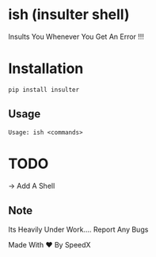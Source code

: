ish  (insulter shell)
=========

Insults You Whenever You Get An Error !!!

Installation
=========

`pip install insulter`

## Usage

```
Usage: ish <commands>

```

TODO
=========

-> Add A Shell


Note
----

Its Heavily Under Work.... Report Any Bugs

Made With ♥ By SpeedX
